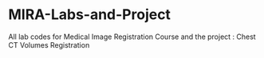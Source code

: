 # MIRA-Labs-and-Project
 All lab codes for Medical Image Registration Course and the project : Chest CT Volumes Registration
